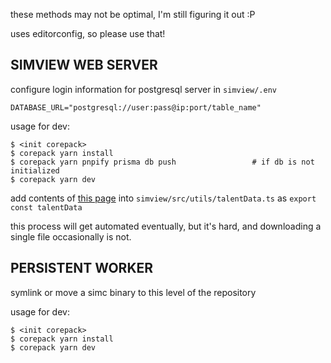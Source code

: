 these methods may not be optimal, I'm still figuring it out :P

uses editorconfig, so please use that!

## SIMVIEW WEB SERVER

configure login information for postgresql server in `simview/.env`
```
DATABASE_URL="postgresql://user:pass@ip:port/table_name"
```

usage for dev:
```
$ <init corepack>
$ corepack yarn install
$ corepack yarn pnpify prisma db push                 # if db is not initialized
$ corepack yarn dev
```

add contents of [this page](https://www.raidbots.com/static/data/live/talents.json) into `simview/src/utils/talentData.ts` as `export const talentData`

this process will get automated eventually, but it's hard, and downloading a
single file occasionally is not.


## PERSISTENT WORKER

symlink or move a simc binary to this level of the repository

usage for dev:
```
$ <init corepack>
$ corepack yarn install
$ corepack yarn dev
```
